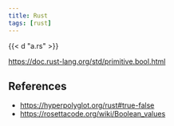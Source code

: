 ```yaml
---
title: Rust
tags: [rust]
---
```


{{< d "a.rs" >}}

<https://doc.rust-lang.org/std/primitive.bool.html>

## References

- <https://hyperpolyglot.org/rust#true-false>
- <https://rosettacode.org/wiki/Boolean_values>
